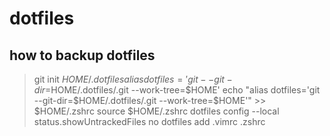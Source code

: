 # dotfiles

## how to backup dotfiles

> git init $HOME/.dotfiles
> alias dotfiles='git --git-dir=$HOME/.dotfiles/.git --work-tree=$HOME'
> echo "alias dotfiles='git --git-dir=$HOME/.dotfiles/.git --work-tree=$HOME'" >> $HOME/.zshrc
> source $HOME/.zshrc
> dotfiles config --local status.showUntrackedFiles no
> dotfiles add .vimrc .zshrc
